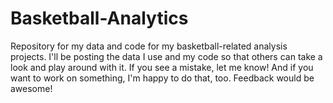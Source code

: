 # Basketball-Analytics
Repository for my data and code for my basketball-related analysis projects.
I'll be posting the data I use and my code so that others can take a look and play around with it. If you see a mistake, let me know! And if you want to work on something, I'm happy to do that, too. 
Feedback would be awesome!
